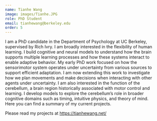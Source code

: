 ```yaml
---
name: Tianhe Wang
image: images/Tianhe.JPG
role: PhD Student
email: tianhewang@berkeley.edu
order: 5
---
```


I am a PhD candidate in the Department of Psychology at UC Berkeley, supervised by Rich Ivry. I am broadly interested in the flexibility of human learning. I build cognitive and neural models to understand how the brain supports multiple learning processes and how these systems interact to enable adaptive behavior. My early PhD work focused on how the sensorimotor system operates under uncertainty from various sources to support efficient adaptation. I am now extending this work to investigate how we plan movements and make decisions when interacting with other agents under uncertainty. I am also interested in the function of the cerebellum, a brain region historically associated with motor control and learning. I develop models to explore the cerebellum’s role in broader cognitive domains such as timing, intuitive physics, and theory of mind. Here you can find a summary of my current projects.

Please read my projects at https://tianhewang.net/
